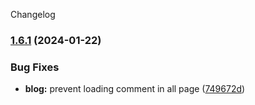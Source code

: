 Changelog
### [1.6.1](https://github.com/njfamirm/blog/compare/v1.6.0...v1.6.1) (2024-01-22)


### Bug Fixes

* **blog:** prevent loading comment in all page ([749672d](https://github.com/njfamirm/blog/commit/749672dc37e40e72973b75bd77e410a0cd3febea))
